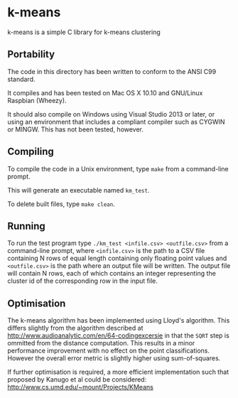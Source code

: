 # k-means

k-means is a simple C library for k-means clustering

## Portability 

The code in this directory has been written to conform to the ANSI C99 standard.

It compiles and has been tested on Mac OS X 10.10 and GNU/Linux Raspbian (Wheezy).

It should also compile on Windows using Visual Studio 2013 or later, or using an environment that includes a compliant compiler such as CYGWIN or MINGW. This has not been tested, however.

## Compiling

To compile the code in a Unix environment, type `make` from a command-line prompt.

This will generate an executable named `km_test`.

To delete built files, type `make clean`.

## Running

To run the test program type `./km_test <infile.csv> <outfile.csv>` from a command-line prompt, where `<infile.csv>` is the path to a CSV file containing N rows of equal length containing only floating point values and `<outfile.csv>` is the path where an output file will be written. The output file will contain N rows, each of which contains an integer representing the cluster id of the corresponding row in the input file.

## Optimisation

The k-means algorithm has been implemented using Lloyd's algorithm. This differs slightly from the algorithm described at http://www.audioanalytic.com/en/64-codingexcersie in that the `SQRT` step is ommitted from the distance computation. This results in a minor performance improvement with no effect on the point classifications. However the overall error metric is slightly higher using sum-of-squares.

If further optimisation is required, a more efficient implementation such that proposed by Kanugo et al could be considered: http://www.cs.umd.edu/~mount/Projects/KMeans


